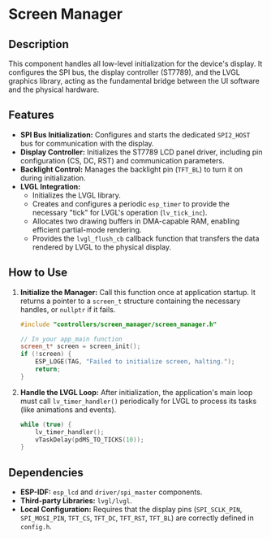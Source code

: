 # Screen Manager

## Description
This component handles all low-level initialization for the device's display. It configures the SPI bus, the display controller (ST7789), and the LVGL graphics library, acting as the fundamental bridge between the UI software and the physical hardware.

## Features
- **SPI Bus Initialization:** Configures and starts the dedicated `SPI2_HOST` bus for communication with the display.
- **Display Controller:** Initializes the ST7789 LCD panel driver, including pin configuration (CS, DC, RST) and communication parameters.
- **Backlight Control:** Manages the backlight pin (`TFT_BL`) to turn it on during initialization.
- **LVGL Integration:**
    - Initializes the LVGL library.
    - Creates and configures a periodic `esp_timer` to provide the necessary "tick" for LVGL's operation (`lv_tick_inc`).
    - Allocates two drawing buffers in DMA-capable RAM, enabling efficient partial-mode rendering.
    - Provides the `lvgl_flush_cb` callback function that transfers the data rendered by LVGL to the physical display.

## How to Use

1.  **Initialize the Manager:**
    Call this function once at application startup. It returns a pointer to a `screen_t` structure containing the necessary handles, or `nullptr` if it fails.
    ```cpp
    #include "controllers/screen_manager/screen_manager.h"

    // In your app_main function
    screen_t* screen = screen_init();
    if (!screen) {
        ESP_LOGE(TAG, "Failed to initialize screen, halting.");
        return;
    }
    ```

2.  **Handle the LVGL Loop:**
    After initialization, the application's main loop must call `lv_timer_handler()` periodically for LVGL to process its tasks (like animations and events).
    ```cpp
    while (true) {
        lv_timer_handler();
        vTaskDelay(pdMS_TO_TICKS(10));
    }
    ```

## Dependencies
-   **ESP-IDF:** `esp_lcd` and `driver/spi_master` components.
-   **Third-party Libraries:** `lvgl/lvgl`.
-   **Local Configuration:** Requires that the display pins (`SPI_SCLK_PIN`, `SPI_MOSI_PIN`, `TFT_CS`, `TFT_DC`, `TFT_RST`, `TFT_BL`) are correctly defined in `config.h`.